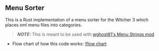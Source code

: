 ## Menu Sorter

This is a Rust implementation of a menu sorter for the Witcher 3 which places xml menu files into categories.

> **_NOTE:_** This is meant to be used with [wghost81's Menu Strings mod](https://www.nexusmods.com/witcher3/mods/3650)

- Flow chart of how this code works:
[!flow chart](assets/flow.png)